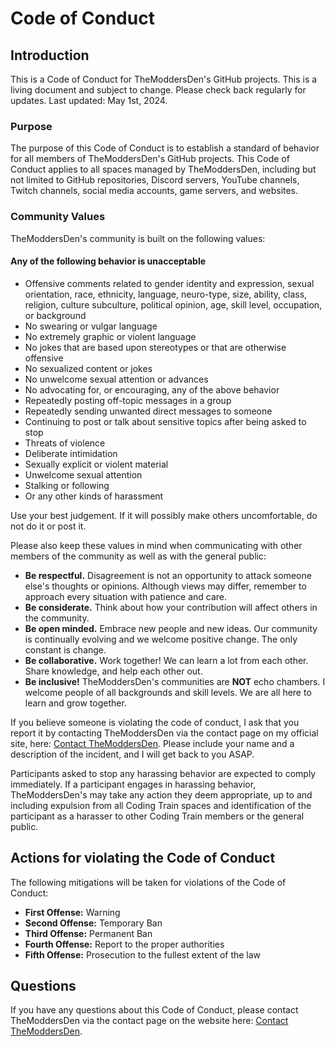 # Code of Conduct

## Introduction

This is a Code of Conduct for TheModdersDen's GitHub projects. This is a living document and subject to change. Please check back regularly for updates. Last updated: May 1st, 2024.

### Purpose

The purpose of this Code of Conduct is to establish a standard of behavior for all members of TheModdersDen's GitHub projects. This Code of Conduct applies to all spaces managed by TheModdersDen, including but not limited to GitHub repositories, Discord servers, YouTube channels, Twitch channels, social media accounts, game servers, and websites.

### Community Values

TheModdersDen's community is built on the following values:

#### Any of the following behavior is unacceptable

- Offensive comments related to gender identity and expression, sexual orientation, race, ethnicity, language, neuro-type, size, ability, class, religion, culture subculture, political opinion, age, skill level, occupation, or background
- No swearing or vulgar language
- No extremely graphic or violent language
- No jokes that are based upon stereotypes or that are otherwise offensive
- No sexualized content or jokes
- No unwelcome sexual attention or advances
- No advocating for, or encouraging, any of the above behavior
- Repeatedly posting off-topic messages in a group
- Repeatedly sending unwanted direct messages to someone
- Continuing to post or talk about sensitive topics after being asked to stop
- Threats of violence
- Deliberate intimidation
- Sexually explicit or violent material
- Unwelcome sexual attention
- Stalking or following
- Or any other kinds of harassment

Use your best judgement. If it will possibly make others uncomfortable, do not do it or post it.

Please also keep these values in mind when communicating with other members of the community as well as with the general public:

- **Be respectful.** Disagreement is not an opportunity to attack someone else's thoughts or opinions. Although views may differ, remember to approach every situation with patience and care.
- **Be considerate.** Think about how your contribution will affect others in the community.
- **Be open minded.** Embrace new people and new ideas. Our community is continually evolving and we welcome positive change. The only constant is change.
- **Be collaborative.** Work together! We can learn a lot from each other. Share knowledge, and help each other out.
- **Be inclusive!** TheModdersDen's communities are **NOT** echo chambers. I welcome people of all backgrounds and skill levels. We are all here to learn and grow together.

If you believe someone is violating the code of conduct, I ask that you report it by contacting TheModdersDen via the contact page on my official site, here: [Contact TheModdersDen](https://themoddersden.com/contact/). Please include your name and a description of the incident, and I will get back to you ASAP.

Participants asked to stop any harassing behavior are expected to comply immediately. If a participant engages in harassing behavior, TheModdersDen's may take any action they deem appropriate, up to and including expulsion from all Coding Train spaces and identification of the participant as a harasser to other Coding Train members or the general public.

## Actions for violating the Code of Conduct

The following mitigations will be taken for violations of the Code of Conduct:

- **First Offense:** Warning
- **Second Offense:** Temporary Ban
- **Third Offense:** Permanent Ban
- **Fourth Offense:** Report to the proper authorities
- **Fifth Offense:** Prosecution to the fullest extent of the law

## Questions

If you have any questions about this Code of Conduct, please contact TheModdersDen via the contact page on the website here: [Contact TheModdersDen](https://themoddersden.com/contact/).
